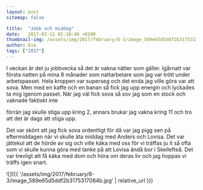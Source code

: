 ```yaml
---
layout: post
sitemap: false

title:  "Jobb och middag"
date:   2017-02-11 02:38:46 +0100
thumbnail-img: /assets/img/2017/february/8-3/image_589e65d5ddf2b3175317084b.jpg
author: Eva
tags: ["2017"]
---
```


I veckan är det ju jobbvecka så det är vakna nätter som gäller. Igårnatt var första natten på mina 8 månader som nattarbetare som jag var trött under arbetspasset. Hela kroppen var superseg och det enda jag ville göra var att sova. Men med en kaffe och en banan så fick jag upp energin och lyckades ta mig igenom passet. När jag väl fick sova så sov jag som en stock och vaknade faktiskt inte 

förrän jag skulle stiga upp kring 2, annars brukar jag vakna kring 11 och tro att det är dags att stiga upp. 

Det var skönt att jag fick sova ordentligt för då var jag pigg sen på eftermiddagen när vi skulle äta middag med Anders och Lovisa. Det var jättekul att de hörde av sig och ville käka med oss för vi träffas ju it så ofta som vi skulle kunna göra med tanke på att Lovisa ändå bor i Skellefteå. Det var trevligt att få käka med dom och höra om deras liv och jag hoppas vi träffs igen snart.

![]({{ '/assets/img/2017/february/8-3/image_589e65d5ddf2b3175317084b.jpg'  | relative_url }})

